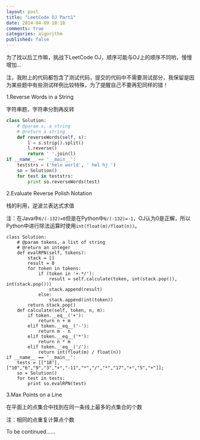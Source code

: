 ```yaml
---
layout: post
title: "LeetCode OJ Part1"
date: 2014-04-09 18:18
comments: true
categories: algorithm
published: false
---
```

为了找以后工作嘛，挑战下LeetCode OJ，顺序可能与OJ上的顺序不同哟，慢慢增加...

注，我附上的代码都包含了测试代码，提交的代码中不需要测试部分，我保留是因为某些题中有些测试样例比较特殊，为了提醒自己不要再犯同样的错！

1.Reverse Words in a String

字符串题，字符串分割再反转

```python 2.x
class Solution:
    # @param s, a string
    # @return a string
    def reverseWords(self, s):
        l = s.strip().split()
        l.reverse()
        return ' '.join(l)
if __name__ == '__main__':
    teststrs = ('helo world', ' hel hj ')
    so = Solution()
    for test in teststrs:
        print so.reverseWords(test)    
```

2.Evaluate Reverse Polish Notation

栈的利用，逆波兰表达式求值

注：在Java中`6/(-132)=0`但是在Python中`6/(-132)=-1`，OJ认为0是正解，所以Python中进行除法运算时使用`int(float(m)/float(n))`。

```
class Solution:
    # @param tokens, a list of string
    # @return an integer
    def evalRPN(self, tokens):
        stack = []
        result = 0
        for token in tokens:
            if (token in '+-*/'):
                result = self.calculate(token, int(stack.pop()), int(stack.pop()))
                stack.append(result)
            else:
                stack.append(int(token))
        return stack.pop()
    def calculate(self, token, n, m):
        if token.__eq__('+'):
            return n + m
        elif token.__eq__('-'):
            return m - n
        elif token.__eq__('*'):
            return n * m
        elif token.__eq__('/'):
            return int(float(m) / float(n))
if __name__ == '__main__':
    tests = [["18"],["10","6","9","3","+","-11","*","/","*","17","+","5","+"]];
    so = Solution()
    for test in tests:
        print so.evalRPN(test)  
```

3.Max Points on a Line

在平面上的点集合中找到在同一条线上最多的点集合的个数

注：相同的点重复计算点个数

To be continued......


